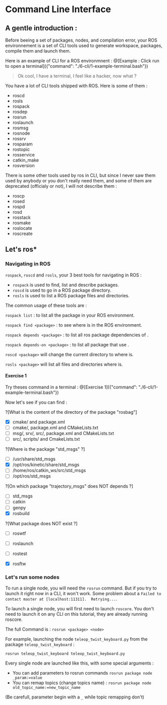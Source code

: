 # Command Line Interface

## A gentle introduction : 

Before beeing a set of packages, nodes, and compilation error, your ROS environnement is a set of CLI tools used to generate workspace, packages, compile them and launch them.

Here is an example of CLI for a ROS environmnent : 
@[Example : Click run to open a terminal]({"command": "./6-cli/1-example-terminal.bash"})
  
> Ok cool, I have a terminal, I feel like a hacker, now what ?

You have a lot of CLI tools shipped with ROS. Here is some of them : 

- roscd
- rosls
- rospack
- rosdep
- rosrun
- roslaunch
- rosmsg
- rosnode
- rossrv
- rosparam
- rostopic
- rosservice
- catkin_make
- rosversion

There is some other tools used by ros in CLI, but since I never saw them used by anybody or you don't really need them, and some of them are deprecated (officialy or not), I will not describe them :
- roscp
- rosed
- rospd
- rosd
- rosstack
- rosmake
- roslocate
- roscreate



## Let's ros*

### Navigating in ROS

`rospack`, `roscd` and `rosls`, your 3 best tools for navigating in ROS :
- `rospack` is used to find, list and describe packages.
- `roscd` is used to go in a ROS package directory.
- `rosls` is used to list a ROS package files and directories.

The common usage of these tools are : 

`rospack list` : to list all the package in your ROS environment.

`rospack find <package>` : to see where <package> is in the ROS environment.

`rospack depends <package>` : to list all ros package dependencies of <package>.

`rospack depends-on <package>` : to list all package that use <package>.

`roscd <package>` will change the current directory to where <package> is.

`rosls <package>` will list all files and directories where <package> is.

#### Exercise 1

Try theses command in a terminal : 
@[Exercise 1]({"command": "./6-cli/1-example-terminal.bash"})

Now let's see if you can find : 

?[What is the content of the directory of the package "rosbag"]
-[x] cmake/ and package.xml
-[ ] cmake/, package.xml and CMakeLists.txt
-[ ] msg/, srv/, src/, package.xml and CMakeLists.txt
-[ ] src/, scripts/ and CmakeLists.txt

?[Where is the package "std_msgs" ?]
-[ ] /usr/share/std_msgs
-[x] /opt/ros/kinetic/share/std_msgs
-[ ] /home/ros/catkin_ws/src/std_msgs
-[ ] /opt/ros/std_msgs

?[On which package "trajectory_msgs" does NOT depends ?]
-[ ] std_msgs
-[ ] catkin
-[ ] genpy
-[x] rosbuild

?[What package does NOT exist ?]
-[ ] roswtf
-[ ] roslaunch
-[ ] rostest
-[x] rosftw


### Let's run some nodes

To run a single node, you will need the `rosrun` command.
But if you try to launch it right now in a CLI, it won't work. Some problem about a `Failed to contact master at [localhost:11311].  Retrying...`.

To launch a single node, you will first need to launch `roscore`.
You don't need to launch it on any CLI on this tutorial, they are already running roscore.

The full Command is : `rosrun <package> <node>`

For example, launching the node `teleop_twist_keyboard.py` from the package `teleop_twist_keyboard` :

`rosrun teleop_twist_keyboard teleop_twist_keyboard.py`

Every single node are launched like this, with some special arguments :

- You can add parameters to rosrun commands `rosrun package node _param:=value`
- You can remap topics (change topics name) : `rosrun package node old_topic_name:=new_topic_name`

(Be carefull, parameter begin with a `_` while topic remapping don't)

